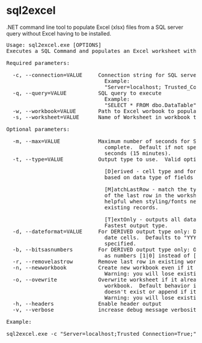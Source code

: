 # sql2excel
.NET command line tool to populate Excel (xlsx) files from a SQL server query without Excel having to be installed.

<pre>
Usage: sql2excel.exe [OPTIONS]
Executes a SQL Command and populates an Excel worksheet with the result set.

Required parameters:

  -c, --connection=VALUE     Connection string for SQL server
                               Example:
                               "Server=localhost; Trusted_Connection = True;"
  -q, --query=VALUE          SQL query to execute
                               Example:
                               "SELECT * FROM dbo.DataTable"
  -w, --workbook=VALUE       Path to Excel worbook to populate
  -s, --worksheet=VALUE      Name of Worksheet in workbook to insert data into

Optional parameters:

  -m, --max=VALUE            Maximum number of seconds for SQL query to
                               complete.  Default if not specified is 900
                               seconds (15 minutes).
  -t, --type=VALUE           Output type to use.  Valid options D, M, or T.

                               [D]erived - cell type and formatting determined
                               based on data type of fields in result set

                               [M]atchLastRow - match the type and formatting
                               of the last row in the worksheet.  This is
                               helpful when styling/fonts need to match
                               existing records.

                               [T]extOnly - outputs all data as Text cells.
                               Fastest output type.
  -d, --dateformat=VALUE     For DERIVED output type only: Date format for
                               date cells.  Defaults to "YYYY-MM-DD" if not
                               specified.
  -b, --bitsasnumbers        For DERIVED output type only: Output BIT fields
                               as numbers [1|0] instead of [TRUE|FALSE]
  -r, --removelastrow        Remove last row in existing worksheet
  -n, --newworkbook          Create new workbook even if it already exists.
                               Warning: you will lose existing data.
  -o, --ovewrite             Overwrite worksheet if it already exists in the
                               workbook.  Default behavior is to create if
                               doesn't exist or append if it does.
                               Warning: you will lose existing data.
  -h, --headers              Enable header output
  -v, --verbose              increase debug message verbosity

Example:

sql2excel.exe -c "Server=localhost;Trusted_Connection=True;" -q "SELECT * FROM dbo.DataTable" -w "C:\Temp\MyWorkbook.xlsx" -s "Sheet1"
</pre>
